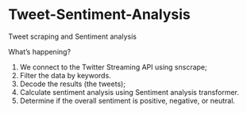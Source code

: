 # Tweet-Sentiment-Analysis
Tweet scraping and Sentiment analysis 

What’s happening?
1. We connect to the Twitter Streaming API using snscrape;
2. Filter the data by keywords.
3. Decode the results (the tweets);
4. Calculate sentiment analysis using Sentiment analysis transformer.
5. Determine if the overall sentiment is positive, negative, or neutral.

